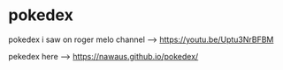 # pokedex
pokedex i saw on roger melo channel --> https://youtu.be/Uptu3NrBFBM


pekedex here --> https://nawaus.github.io/pokedex/
